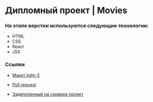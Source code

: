 # Дипломный проект | Movies

### На этапе верстки используются следующие технологии:
- HTML
- CSS
- React
- JSX

### Ссылки
- [Макет light-3](https://www.figma.com/file/6FMWkB94wE7KTkcCgUXtnC/%D0%94%D0%B8%D0%BF%D0%BB%D0%BE%D0%BC%D0%BD%D1%8B%D0%B9-%D0%BF%D1%80%D0%BE%D0%B5%D0%BA%D1%82?type=design&node-id=1%3A2436&mode=design&t=jEoL69k02jJ6Fhqf-1)

- [Pull request](https://github.com/nborisova/movies-explorer-frontend/pull/2)

- [Задеплоенный на сервере проект](https://movies-nb.nomoredomainsrocks.ru)
